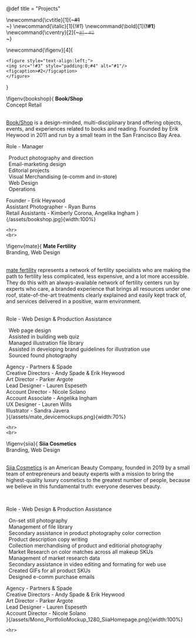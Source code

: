 @def title = "Projects"

<!-- \newcommand{\title}[2]{~~~<span style="color:#1; font-weight: 800">#2</span><br>~~~} -->
\newcommand{\cvtitle}[1]{~~~<span>#1</span><br>~~~}
\newcommand{\italic}[1]{_*!#1*_}
\newcommand{\bold}[1]{__!#1__}
\newcommand{\cventry}[2]{~~~<span style="color:grey; font-size:90%"><u>#1</u> - #2</span><br>~~~}

\newcommand{\figenv}[4]{
~~~
<figure style="text-align:left;">
<img src="!#3" style="padding:0;#4" alt="#1"/>
<figcaption>#2</figcaption>
</figure>
~~~
}

<!-- \toc -->

<!-- 1. [CV](#cv) -->

\figenv{bookshop}{
<b>Book/Shop<br>
</b>
Concept Retail<br><br>

<p>
<a href="https://www.shopbookshop.com">Book/Shop</a> is a design-minded, multi-disciplinary brand offering objects, events, and experiences related to books and reading. Founded by Erik Heywood in 2011 and run by a small team in the San Francisco Bay Area.<br>
</p>


Role - Manager<br>
<p>&ensp;Product photography and direction<br>
&ensp;Email-marketing design<br>
&ensp;Editorial projects<br>
&ensp;Visual Merchandising​​​​ (e-comm and in-store)<br>
&ensp;Web Design<br>
&ensp;Operations​​​​<br>
</p>
Founder - Erik Heywood<br>
Assistant Photographer - Ryan Burns<br>
Retail Assistants - Kimberly Corona, Angelika Ingham
}{/assets/bookshop.jpg}{width:100%}

~~~
<hr>
<br>
~~~

\figenv{mate}{
<b>Mate Fertility<br>
</b>
Branding, Web Design
<br><br>

<p>
<a href="https://matefertility.com">mate fertility</a> represents a network of fertility specialists who are making the path to fertility less complicated, less expensive, and a lot more accessible. They do this with an always-available network of fertility centers run by experts who care, a branded experience that brings all resources under one roof, state-of-the-art treatments clearly explained and easily kept track of, and services delivered in a positive, warm environment. ​​​​<br>
</p>
<br>
Role - Web Design & Production Assistance<br>
<p>&ensp;Web page design<br>
&ensp;Assisted in building web quiz​​​​<br>
&ensp;Managed illustration file library<br>
&ensp;Assisted in developing brand guidelines for illustration use​​​​<br>
&ensp;Sourced found photography<br>
</p>
Agency - Partners & Spade<br>
Creative Directors - Andy Spade & Erik Heywood<br>
Art Director - Parker Argote<br>
Lead Designer - Lauren Espeseth<br>
Account Director - Nicole Solano<br>
Account Associate - Angelika Ingham<br>
UX Designer - Lauren Wills<br>
Illustrator - Sandra Javera<br>
}{/assets/mate_devicemockups.png}{width:70%}

~~~
<hr>
<br>
~~~

\figenv{siia}{
<b>Siia Cosmetics<br>
</b>
Branding, Web Design
<br><br>

<p>
<a href="https://siiacosmetics.com">Siia Cosmetics</a> is an American Beauty Company, founded in 2019 by a small team of entrepreneurs and beauty experts with a mission to bring the highest-quality luxury cosmetics to the greatest number of people, because we believe in this fundamental truth: everyone deserves beauty.​​​​<br>
</p>
<br>

Role - Web Design & Production Assistance<br>
<p>&ensp;On-set still photography​​​​<br>
&ensp;Management of file library​​​​<br>
&ensp;Secondary assistance in product photography color correction<br>
&ensp;Product description copy writing​​​​<br>
&ensp;Collection merchandising of product and editiorial photography<br>
&ensp;Market Research on color matches across all makeup SKUs​​​​<br>
&ensp;Management of market research data​​​​<br>
&ensp;Secondary assistance in video editing and formating for web use<br>
&ensp;Created GIFs for all product SKUs<br>
&ensp;Designed e-comm purchase emails<br>
</p>
Agency - Partners & Spade<br>
Creative Directors - Andy Spade & Erik Heywood<br>
Art Director - Parker Argote<br>
Lead Designer - Lauren Espeseth<br>
Account Director - Nicole Solano<br>
}{/assets/Mono_PortfolioMockup_1280_SiiaHomepage.png}{width:100%}

~~~
<hr>
~~~